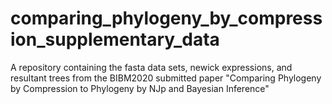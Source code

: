 # comparing_phylogeny_by_compression_supplementary_data
A repository containing the fasta data sets, newick expressions, and resultant trees from the BIBM2020 submitted paper "Comparing Phylogeny by Compression to Phylogeny by NJp and Bayesian Inference"

